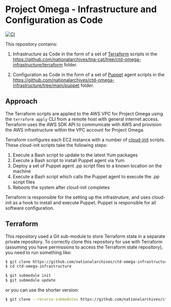 # Project Omega - Infrastructure and Configuration as Code

[![CI](https://github.com/nationalarchives/ctd-omega-infrastructure/actions/workflows/ci.yml/badge.svg)](https://github.com/nationalarchives/ctd-omega-infrastructure/actions/workflows/ci.yml)

This repository contains:

1. Infrastructure as Code in the form of a set of [Terraform](https://www.terraform.io/) scripts in the https://github.com/nationalarchives/tna-cat/tree/ctd-omega-infrastructure/terraform folder.

2. Configuration as Code in the form of a set of [Puppet](https://www.puppet.com/) agent scripts in the https://github.com/nationalarchives/ctd-omega-infrastructure/tree/main/puppet folder.

## Approach
The Terraform scripts are applied to the AWS VPC for Project Omega using the `terraform apply` CLI from a remote host with general internet access. Terraform uses the AWS SDK API to communicate with AWS and provision the AWS infrastructure within the VPC account for Project Omega.

Terraform configures each EC2 instance with a number of [cloud-init](https://cloud-init.io/) scripts. These cloud-init scripts take the following steps:
1. Execute a Bash script to update to the latest Yum packages
2. Execute a Bash script to install Puppet agent via Yum
3. Deploy a set of Puppet agent .pp script files to a known location on the machine
4. Execute a Bash script which calls the Puppet agent to execute the .pp script files
5. Reboots the system after cloud-init completes

Terraform is responsible for the setting up the infrastruture, and uses cloud-init as a hook to install and execute Puppet. Puppet is responsible for all software configuration.

## Terraform
This repository used a Git sub-module to store Terraform state in a separate private repository. To correctly clone this repository for use with Terraform (assuming you have permissions to access the Terraform state repository), you need to run something like:

```bash
$ git clone https://github.com/nationalarchives/ctd-omega-infrastructure.git
$ cd ctd-omega-infrastructure

$ git submodule init
$ git submodule update
```

or you can use the shorter version:
```bash
$ git clone --recurse-submodules https://github.com/nationalarchives/ctd-omega-infrastructure.git
```
